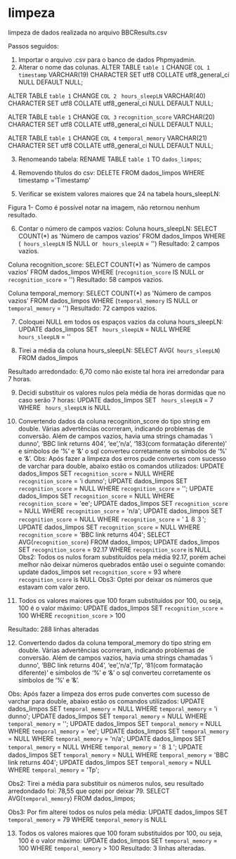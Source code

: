 # limpeza
limpeza de dados realizada no arquivo BBCResults.csv

Passos seguidos:

1.	Importar o arquivo .csv para o banco de dados Phpmyadmin.
2.	Alterar o nome das colunas.
ALTER TABLE `table 1` CHANGE `COL 1` `timestamp` VARCHAR(19) CHARACTER SET utf8 COLLATE utf8_general_ci NULL DEFAULT NULL;

ALTER TABLE `table 1` CHANGE `COL 2` ` hours_sleepLN` VARCHAR(40) CHARACTER SET utf8 COLLATE utf8_general_ci NULL DEFAULT NULL;

ALTER TABLE `table 1` CHANGE `COL 3` `recognition_score` VARCHAR(20) CHARACTER SET utf8 COLLATE utf8_general_ci NULL DEFAULT NULL;

ALTER TABLE `table 1` CHANGE `COL 4` `temporal_memory` VARCHAR(21) CHARACTER SET utf8 COLLATE utf8_general_ci NULL DEFAULT NULL;

3.	Renomeando tabela: 
RENAME TABLE `table 1` TO `dados_limpos`;

4.	Removendo títulos do csv:
DELETE FROM dados_limpos WHERE timestamp ='Timestamp'
5.	Verificar se existem valores maiores que 24 na tabela hours_sleepLN:

 
Figura 1- Como é possível notar na imagem, não retornou nenhum resultado.


6.	Contar o número de campos vazios:
Coluna hours_sleepLN: SELECT COUNT(*) as 'Número de campos vazios' FROM dados_limpos WHERE (` hours_sleepLN` IS NULL or ` hours_sleepLN` = '')
Resultado: 2 campos vazios.

Coluna recognition_score: SELECT COUNT(*) as 'Número de campos vazios' FROM dados_limpos WHERE (`recognition_score` IS NULL or `recognition_score` = '')
Resultado: 58 campos vazios.

Coluna temporal_memory: SELECT COUNT(*) as 'Número de campos vazios' FROM dados_limpos WHERE (`temporal_memory` IS NULL or `temporal_memory` = '')
Resultado: 72 campos vazios.

7.	Coloquei NULL em todos os espaços vazios da coluna hours_sleepLN:
UPDATE dados_limpos SET ` hours_sleepLN` = NULL WHERE ` hours_sleepLN` = ''

8.	Tirei a média da coluna hours_sleepLN:
SELECT AVG(` hours_sleepLN`) FROM dados_limpos

Resultado arredondado: 6,70 como não existe tal hora irei arredondar para 7 horas.

9.	Decidi substituir os valores nulos pela média de horas dormidas que no caso serão 7 horas:
UPDATE dados_limpos SET ` hours_sleepLN` = 7 WHERE ` hours_sleepLN` is NULL

10.	Convertendo dados da coluna recognition_score do tipo string em double. Várias advertências ocorreram, indicando problemas de conversão. Além de campos vazios, havia uma strings chamadas 'i dunno', ‘BBC link returns 404’, ‘ee’,’n/a’, ‘183(com formatação diferente)’ e símbolos de ‘%’ e ‘&’ o sql converteu corretamente os símbolos de ‘%’ e ‘&’.
Obs: Após fazer a limpeza dos erros pude convertes com sucesso de varchar para  double, abaixo estão os comandos utilizados:
UPDATE dados_limpos SET `recognition_score` = NULL WHERE `recognition_score` = 'i dunno';
UPDATE dados_limpos SET `recognition_score` = NULL WHERE `recognition_score` = '';
UPDATE dados_limpos SET `recognition_score` = NULL WHERE `recognition_score` = 'ee';
UPDATE dados_limpos SET `recognition_score` = NULL WHERE `recognition_score` = 'n/a';
UPDATE dados_limpos SET `recognition_score` = NULL WHERE `recognition_score` = '１８３';
UPDATE dados_limpos SET `recognition_score` = NULL WHERE `recognition_score` = 'BBC link returns 404';
SELECT AVG(`recognition_score`) FROM dados_limpos;
UPDATE dados_limpos SET `recognition_score` = 92.17 WHERE `recognition_score` is NULL
Obs2: Todos os nulos foram substituídos pela média 92.17, porém achei melhor não deixar números quebrados então usei o seguinte comando: 
update dados_limpos set `recognition_score` = 93 where `recognition_score` is NULL
Obs3: Optei por deixar os números que estavam com valor zero.

11.	Todos os valores maiores que 100 foram substituídos por 100, ou seja, 100 é o valor máximo: 
UPDATE dados_limpos SET `recognition_score` = 100 WHERE `recognition_score` > 100

Resultado: 288 linhas alteradas

12.	Convertendo dados da coluna temporal_memory do tipo string em double. Várias advertências ocorreram, indicando problemas de conversão. Além de campos vazios, havia uma strings chamadas 'i dunno', ‘BBC link returns 404’, ‘ee’,’n/a’,’Tp’, ‘81(com formatação diferente)’ e símbolos de ‘%’ e ‘&’ o sql converteu corretamente os símbolos de ‘%’ e ‘&’.

Obs: Após fazer a limpeza dos erros pude convertes com sucesso de varchar para  double, abaixo estão os comandos utilizados:
UPDATE dados_limpos SET `temporal_memory` = NULL WHERE `temporal_memory` = 'i dunno';
UPDATE dados_limpos SET `temporal_memory` = NULL WHERE `temporal_memory` = '';
UPDATE dados_limpos SET `temporal_memory` = NULL WHERE `temporal_memory` = 'ee';
UPDATE dados_limpos SET `temporal_memory` = NULL WHERE `temporal_memory` = 'n/a';
UPDATE dados_limpos SET `temporal_memory` = NULL WHERE `temporal_memory` = '８１';
UPDATE dados_limpos SET `temporal_memory` = NULL WHERE `temporal_memory` = 'BBC link returns 404';
UPDATE dados_limpos SET `temporal_memory` = NULL WHERE `temporal_memory` = 'Tp';

Obs2: Tirei a média para substituir os números nulos, seu resultado arredondado foi: 78,55 que optei por deixar 79.
SELECT AVG(`temporal_memory`) FROM dados_limpos;

Obs3: Por fim alterei todos os nulos pela média:
UPDATE dados_limpos SET `temporal_memory` = 79 WHERE `temporal_memory` is NULL

13.	Todos os valores maiores que 100 foram substituídos por 100, ou seja, 100 é o valor máximo: 
UPDATE dados_limpos SET `temporal_memory` = 100 WHERE `temporal_memory` > 100
Resultado: 3 linhas alteradas.

